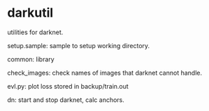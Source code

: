 # darkutil
utilities for darknet.

setup.sample:
  sample to setup working directory.

common:
  library

check_images:
  check names of images that darknet cannot handle.

evl.py:
  plot loss stored in backup/train.out

dn:
  start and stop darknet, calc anchors.
